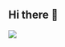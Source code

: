 ## Hi there 👋

<img src="https://github.com/AJlXuMuK42/AJlXuMuK42/blob/main/cyberpunk-city-street-night-with-neon-lights-futuristic-aesthetic.jpg">
